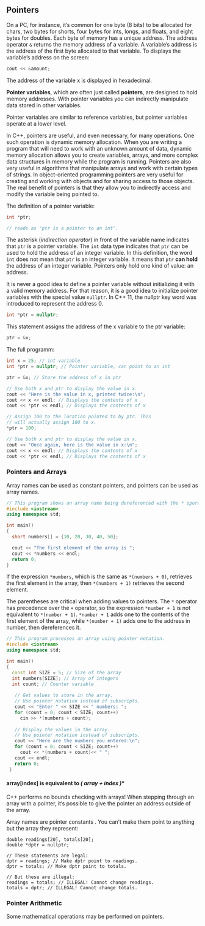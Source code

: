 ## Pointers
On a PC, for instance, it’s common for one byte 
(8 bits) to be allocated for chars, two bytes for shorts, four bytes for ints, longs, and floats, and eight bytes
for doubles. Each byte of memory has a unique address. The address operator `&` returns the memory address of a variable.
A variable’s address is the address of the first
byte allocated to that variable. To displays the variable’s address on the screen:
```c++
cout << &amount;
```
The address of the variable x is displayed in hexadecimal.

**Pointer variables**, which are often just called **pointers**, are designed
to hold memory addresses. With pointer variables you can indirectly
manipulate data stored in other variables.

Pointer variables are similar to reference variables, but pointer variables
operate at a lower level.

In C++, pointers are useful, and even necessary, for many
operations. One such operation is dynamic memory allocation.
When you are writing a
program that will need to work with an unknown amount of data, dynamic memory allocation
allows you to create variables, arrays, and more complex data structures in memory
while the program is running. Pointers are also very useful in algorithms that manipulate arrays and work
with certain types of strings. In object-oriented programming pointers are very useful for creating and working with objects
and for sharing access to those objects. The real benefit of pointers is that they allow you to indirectly access and modify 
the variable being pointed to.

The definition of a pointer variable:
```c++
int *ptr;

// reads as "ptr is a pointer to an int".
```
The asterisk (*indirection operator*) in front of the variable name indicates that `ptr` is a pointer variable. The `int`
data type indicates that `ptr` can be used to hold the address of an integer variable. 
In this definition, the word `int` does not mean that `ptr` is an integer variable.
It means that `ptr` **can hold** the address of an integer variable. Pointers only
hold one kind of value: an address.

It is never a good idea to define a pointer variable without initializing it with a valid memory
address. For that reason, it is a good idea to initialize pointer
variables with the special value `nullptr`. In C++ 11, the nullptr key word was introduced to represent the address 0.
```c++
int *ptr = nullptr;
```
This statement assigns the address of the x variable to the ptr variable:
```c++
ptr = &x;
```
The full programm:
```c++
int x = 25; // int variable
int *ptr = nullptr; // Pointer variable, can point to an int

ptr = &x; // Store the address of x in ptr

// Use both x and ptr to display the value in x.
cout << "Here is the value in x, printed twice:\n";
cout << x << endl; // Displays the contents of x
cout << *ptr << endl; // Displays the contents of x

// Assign 100 to the location pointed to by ptr. This
// will actually assign 100 to x.
*ptr = 100;

// Use both x and ptr to display the value in x.
cout << "Once again, here is the value in x:\n";
cout << x << endl; // Displays the contents of x
cout << *ptr << endl; // Displays the contents of x
```
### Pointers and Arrays
Array names can be used as constant pointers, and pointers can be used
as array names.
```c++
// This program shows an array name being dereferenced with the * operator.
#include <iostream>
using namespace std;

int main()
{
  short numbers[] = {10, 20, 30, 40, 50};

  cout << "The first element of the array is ";
  cout << *numbers << endl;
  return 0;
}
```
If the expression
`*numbers`, which is the same as `*(numbers + 0)`, retrieves the first element in the array,
then `*(numbers + 1)` retrieves the second element.

The parentheses are critical when adding values to pointers. The `*` operator
has precedence over the `+` operator, so the expression `*number + 1` is not equivalent to
`*(number + 1)`. `*number + 1` adds one to the contents of the first element of the array,
while `*(number + 1)` adds one to the address in number, then dereferences it.
```c++
// This program processes an array using pointer notation.
#include <iostream>
using namespace std;

int main()
{
  const int SIZE = 5; // Size of the array
  int numbers[SIZE]; // Array of integers
  int count; // Counter variable
  
   // Get values to store in the array.
   // Use pointer notation instead of subscripts.
   cout << "Enter " << SIZE << " numbers: ";
   for (count = 0; count < SIZE; count++)
     cin >> *(numbers + count);
  
   // Display the values in the array.
   // Use pointer notation instead of subscripts.
   cout << "Here are the numbers you entered:\n";
   for (count = 0; count < SIZE; count++)
     cout << *(numbers + count)<< " ";
   cout << endl;
   return 0;
 }
 ```
#### array[index] is equivalent to *( array + index )**
C++ performs no bounds checking with arrays! When
stepping through an array with a pointer, it’s possible to give the pointer an address
outside of the array. 

Array names are pointer constants . You can’t make them point to anything but the array
they represent:
```
double readings[20], totals[20];
double *dptr = nullptr;

// These statements are legal:
dptr = readings; // Make dptr point to readings.
dptr = totals; // Make dptr point to totals.

// But these are illegal:
readings = totals; // ILLEGAL! Cannot change readings.
totals = dptr; // ILLEGAL! Cannot change totals.
```
### Pointer Arithmetic
Some mathematical operations may be performed on pointers.
 
